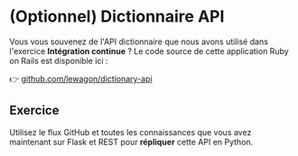 # (Optionnel) Dictionnaire API

Vous vous souvenez de l'API dictionnaire que nous avons utilisé dans l'exercice **Intégration continue** ? Le code source de cette application Ruby on Rails est disponible ici :

:point_right: [github.com/lewagon/dictionary-api](https://github.com/lewagon/dictionary-api)

## Exercice

Utilisez le flux GitHub et toutes les connaissances que vous avez maintenant sur Flask et REST pour **répliquer** cette API en Python.
